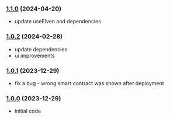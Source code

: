 ### [1.1.0](https://github.com/xdevguild/piggy-bank-dapp/releases/tag/v1.1.0) (2024-04-20)
- update useElven and dependencies

### [1.0.2](https://github.com/xdevguild/piggy-bank-dapp/releases/tag/v1.0.2) (2024-02-28)
- update dependencies
- ui improvements

### [1.0.1](https://github.com/xdevguild/piggy-bank-dapp/releases/tag/v1.0.1) (2023-12-29)
- fix a bug - wrong smart contract was shown after deployment

### [1.0.0](https://github.com/xdevguild/piggy-bank-dapp/releases/tag/v1.0.0) (2023-12-29)
- initial code
